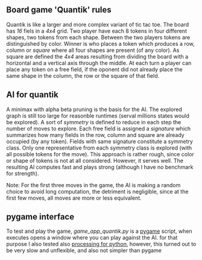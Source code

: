 ## Board game 'Quantik' rules
Quantik is like a larger and more complex variant of tic tac toe. The board has *16* fiels in a *4x4* grid. Two player have each 8 tokens in four different shapes, two tokens from each shape. Between the two players tokens are distinguished by color.
Winner is who places a token which produces a row, column or *square* where all four shapes are present (of any color). As square are defined the *4x4* areas resulting from dividing the board with a horizontal and a vertical axis through the middle.
At each turn a player can place any token on a free field, if the oponent did not already place the same shape in the column, the row or the square of that field.

## AI for quantik
A minimax with alpha beta pruning is the basis for the AI. The explored graph is still too large for reasonble runtimes (serval millions states would be explored). A sort of *symmetry* is defined to reduce in each step the number of moves to explore. Each free field is assigned a *signature* which summarizes how many fields in the row, column and square are already occupied (by any token). Fields with same signature constitute a symmetry class. Only one representative from each symmetry class is explored (with all possible tokens for the move). This approach is rather rough, since color or shape of tokens is not at all considered. However, it serves well. The resulting AI computes fast and plays strong (although I have no benchmark for strength).

Note: For the first three moves in the game, the AI is making a random choice to avoid long computation, the detriment is negligible, since at the first few moves, all moves are more or less equivalent.

## pygame interface
To test and play the game, *game_app_quantik.py* is a [pygame](https://www.pygame.org) script, when executes opens a window where you can play against the AI.
for that purpose I also tested also [processing for python](https://py.processing.org/), however, this turned out to be very slow and unflexible, and also not simpler than pygame